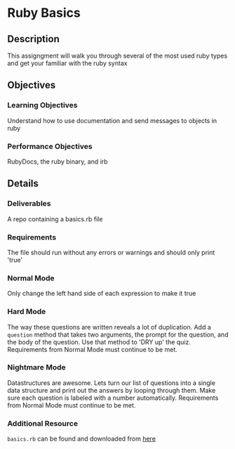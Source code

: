 #  Ruby Basics
## Description
 This assigngment will walk you through several of the most used ruby types and get your familiar with the ruby syntax
 
## Objectives

### Learning Objectives
 Understand how to use documentation and send messages to objects in ruby
 ### Performance Objectives
  RubyDocs, the ruby binary, and irb

## Details

### Deliverables
 A repo containing a basics.rb file
 ### Requirements
  The file should run without any errors or warnings and should only print 'true'

### Normal Mode
 Only change the left hand side of each expression to make it true
### Hard Mode
  The way these questions are written reveals a lot of duplication. Add a `question` method that takes two arguments, the prompt for the question, and the body of the question. Use that method to 'DRY up' the quiz. Requirements from Normal Mode must continue to be met.
### Nightmare Mode
   Datastructures are awesome. Lets turn our list of questions into a single data structure and print out the answers by looping through them. Make sure each question is labeled with a number automatically. Requirements from Normal Mode must continue to be met.

### Additional Resource
 `basics.rb` can be found and downloaded from [here](https://gist.github.com/jah2488/1be33c0b78269f97d908)
